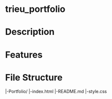 # trieu_portfolio

# Description

# Features

# File Structure

|-Portfolio/
|-index.html
|-README.md
|-style.css
